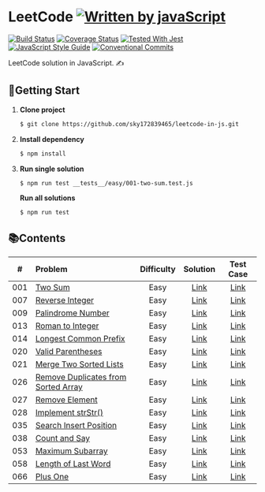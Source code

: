 # LeetCode [![Written by javaScript][javascript-image]][javascript-url]
[![Build Status][travis-image]][travis-url]
[![Coverage Status][codecov-image]][codecov-url]
[![Tested With Jest][jest-image]][jest-url]
[![JavaScript Style Guide][standard-image]][standard-url]
[![Conventional Commits][conventional-commits-image]][conventional-commits-url]

LeetCode solution in JavaScript. ✍️

## 🚀**Getting Start**
1. **Clone project**
    ```sh
    $ git clone https://github.com/sky172839465/leetcode-in-js.git
    ```
2. **Install dependency**
    ```sh
    $ npm install
    ```
3. **Run single solution**
    ```sh
    $ npm run test __tests__/easy/001-two-sum.test.js
    ```
    **Run all solutions**
    ```sh
    $ npm run test
    ```

## 📚**Contents**
| # | Problem | Difficulty | Solution | Test Case |
| :---: | :--- | :---: | :---: | :---: |
|001|[Two Sum][]|Easy|[Link](./src/easy/001-two-sum.js)|[Link](./__tests__/easy/001-two-sum.test.js)|
|007|[Reverse Integer][]|Easy|[Link](./src/easy/007-reverse-integer.js)|[Link](./__tests__/easy/007-reverse-integer.test.js)|
|009|[Palindrome Number][]|Easy|[Link](./src/easy/009-palindrome-number.js)|[Link](./__tests__/easy/009-palindrome-number.test.js)|
|013|[Roman to Integer][]|Easy|[Link](./src/easy/013-roman-to-integer.js)|[Link](./__tests__/easy/013-roman-to-integer.test.js)|
|014|[Longest Common Prefix][]|Easy|[Link](./src/easy/014-longest-common-prefix.js)|[Link](./__tests__/easy/014-longest-common-prefix.test.js)|
|020|[Valid Parentheses][]|Easy|[Link](./src/easy/020-valid-parentheses.js)|[Link](./__tests__/easy/020-valid-parentheses.test.js)|
|021|[Merge Two Sorted Lists][]|Easy|[Link](./src/easy/021-merge-two-sorted-lists.js)|[Link](./__tests__/easy/021-merge-two-sorted-lists.test.js)|
|026|[Remove Duplicates from Sorted Array][]|Easy|[Link](./src/easy/026-remove-duplicates-from-sorted-array.js)|[Link](./__tests__/easy/026-remove-duplicates-from-sorted-array.test.js)|
|027|[Remove Element][]|Easy|[Link](./src/easy/027-remove-element.js)|[Link](./__tests__/easy/027-remove-element.test.js)|
|028|[Implement strStr()][]|Easy|[Link](./src/easy/028-implement-strstr.js)|[Link](./__tests__/easy/028-implement-strstr.test.js)|
|035|[Search Insert Position][]|Easy|[Link](./src/easy/035-search-insert-position.js)|[Link](./__tests__/easy/035-search-insert-position.test.js)|
|038|[Count and Say][]|Easy|[Link](./src/easy/038-count-and-say.js)|[Link](./__tests__/easy/038-count-and-say.test.js)|
|053|[Maximum Subarray][]|Easy|[Link](./src/easy/053-maximum-subarray.js)|[Link](./__tests__/easy/053-maximum-subarray.test.js)|
|058|[Length of Last Word][]|Easy|[Link](./src/easy/058-length-of-last-word.js)|[Link](./__tests__/easy/058-length-of-last-word.test.js)|
|066|[Plus One][]|Easy|[Link](./src/easy/066-plus-one.js)|[Link](./__tests__/easy/066-plus-one.test.js)|

<!-- badges -->
[travis-image]: https://img.shields.io/travis/sky172839465/leetcode-in-js.svg?branch=master
[travis-url]: https://travis-ci.org/sky172839465/leetcode-in-js
[codecov-image]: https://img.shields.io/codecov/c/github/sky172839465/leetcode-in-js.svg
[codecov-url]: https://codecov.io/gh/sky172839465/leetcode-in-js
[jest-image]: https://img.shields.io/badge/tested_with-jest-99424f.svg
[jest-url]: https://github.com/facebook/jest
[standard-image]: https://img.shields.io/badge/code_style-standard-brightgreen.svg
[standard-url]: https://standardjs.com
[javascript-image]: https://img.shields.io/badge/Language-JavaScript-yellow.svg
[javascript-url]: https://zh.wikipedia.org/wiki/JavaScript
[conventional-commits-image]: https://img.shields.io/badge/Conventional%20Commits-1.0.0-yellow.svg
[conventional-commits-url]: https://conventionalcommits.org

<!-- problems -->
[Two Sum]: https://leetcode.com/problems/two-sum/
[Reverse Integer]: https://leetcode.com/problems/reverse-integer/
[Palindrome Number]: https://leetcode.com/problems/palindrome-number/
[Roman to Integer]: https://leetcode.com/problems/roman-to-integer/
[Longest Common Prefix]: https://leetcode.com/problems/longest-common-prefix/
[Valid Parentheses]: https://leetcode.com/problems/valid-parentheses/
[Merge Two Sorted Lists]: https://leetcode.com/problems/merge-two-sorted-lists/
[Remove Duplicates from Sorted Array]: https://leetcode.com/problems/remove-duplicates-from-sorted-array/
[Remove Element]: https://leetcode.com/problems/remove-element/
[Implement strStr()]: https://leetcode.com/problems/implement-strstr/
[Search Insert Position]: https://leetcode.com/problems/search-insert-position/
[Count and Say]: https://leetcode.com/problems/count-and-say/
[Maximum Subarray]: https://leetcode.com/problems/maximum-subarray/
[Length of Last Word]: https://leetcode.com/problems/length-of-last-word/
[Plus One]: https://leetcode.com/problems/plus-one/
